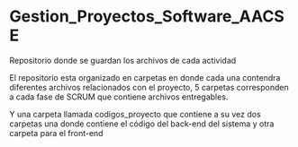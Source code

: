 # Gestion_Proyectos_Software_AACSE
Repositorio donde se guardan los archivos de cada actividad

El repositorio esta organizado en carpetas en donde cada una contendra diferentes archivos relacionados con el proyecto, 5 carpetas corresponden a cada fase de SCRUM que contiene archivos entregables.

Y una carpeta llamada codigos_proyecto que contiene a su vez dos carpetas una donde contiene el código del back-end del sistema y otra carpeta para el front-end
